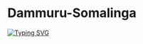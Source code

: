 # Dammuru-Somalinga

[![Typing SVG](https://readme-typing-svg.herokuapp.com?size=25&color=00FF00&lines=Hi+There!+👋;I'm+Dammuru+Somalinga;Python+Full+Stack+Developer;Open+Source+Learner)](https://git.io/typing-svg)
